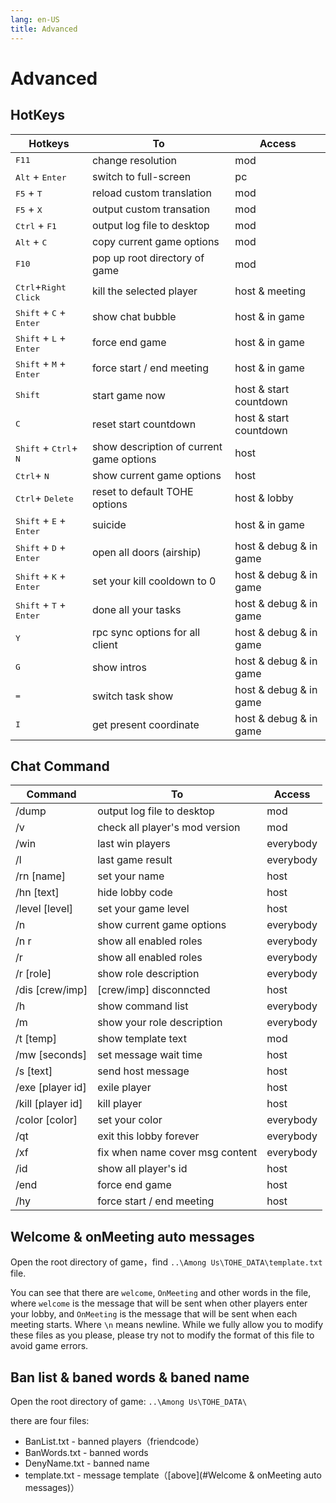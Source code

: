 ```yaml
---
lang: en-US
title: Advanced
---
```


# Advanced

## HotKeys

| Hotkeys                                            | To                                       | Access                 |
| -------------------------------------------------- | ---------------------------------------- | ---------------------- |
| <kbd>F11</kbd>                                     | change resolution                        | mod                    |
| <kbd>Alt</kbd> + <kbd>Enter</kbd>                  | switch to full-screen                    | pc                     |
| <kbd>F5</kbd> + <kbd>T</kbd>                       | reload custom translation                | mod                    |
| <kbd>F5</kbd> + <kbd>X</kbd>                       | output custom transation                 | mod                    |
| <kbd>Ctrl</kbd> + <kbd>F1</kbd>                    | output log file to desktop               | mod                    |
| <kbd>Alt</kbd> + <kbd>C</kbd>                      | copy current game options                | mod                    |
| <kbd>F10</kbd>                                     | pop up root directory of game            | mod                    |
| <kbd>Ctrl</kbd>+<kbd>Right Click</kbd>             | kill the selected player                 | host & meeting         |
| <kbd>Shift</kbd> + <kbd>C</kbd> + <kbd>Enter</kbd> | show chat bubble                         | host & in game         |
| <kbd>Shift</kbd> + <kbd>L</kbd> + <kbd>Enter</kbd> | force end game                           | host & in game         |
| <kbd>Shift</kbd> + <kbd>M</kbd> + <kbd>Enter</kbd> | force start / end meeting                | host & in game         |
| <kbd>Shift</kbd>                                   | start game now                           | host & start countdown |
| <kbd>C</kbd>                                       | reset start countdown                    | host & start countdown |
| <kbd>Shift</kbd> + <kbd>Ctrl</kbd>+ <kbd>N</kbd>   | show description of current game options | host                   |
| <kbd>Ctrl</kbd>+ <kbd>N</kbd>                      | show current game options                | host                   |
| <kbd>Ctrl</kbd>+ <kbd>Delete</kbd>                 | reset to default TOHE options            | host & lobby           |
| <kbd>Shift</kbd> + <kbd>E</kbd> + <kbd>Enter</kbd> | suicide                                  | host & in game         |
| <kbd>Shift</kbd> + <kbd>D</kbd> + <kbd>Enter</kbd> | open all doors (airship)                 | host & debug & in game |
| <kbd>Shift</kbd> + <kbd>K</kbd> + <kbd>Enter</kbd> | set your kill cooldown to 0              | host & debug & in game |
| <kbd>Shift</kbd> + <kbd>T</kbd> + <kbd>Enter</kbd> | done all your tasks                      | host & debug & in game |
| <kbd>Y</kbd>                                       | rpc sync options for all client          | host & debug & in game |
| <kbd>G</kbd>                                       | show intros                              | host & debug & in game |
| <kbd>=</kbd>                                       | switch task show                         | host & debug & in game |
| <kbd>I</kbd>                                       | get present coordinate                   | host & debug & in game |

## Chat Command

| Command           | To                              | Access    |
| ----------------- | ------------------------------- | --------- |
| /dump             | output log file to desktop      | mod       |
| /v                | check all player's mod version  | mod       |
| /win              | last win players                | everybody |
| /l                | last game result                | everybody |
| /rn [name]        | set your name                   | host      |
| /hn [text]        | hide lobby code                 | host      |
| /level [level]    | set your game level             | host      |
| /n                | show current game options       | everybody |
| /n r              | show all enabled roles          | everybody |
| /r                | show all enabled roles          | everybody |
| /r [role]         | show role description           | everybody |
| /dis [crew/imp]   | [crew/imp] disconncted          | host      |
| /h                | show command list               | everybody |
| /m                | show your role description      | everybody |
| /t [temp]         | show template text              | mod       |
| /mw [seconds]     | set message wait time           | host      |
| /s [text]         | send host message               | host      |
| /exe [player id]  | exile player                    | host      |
| /kill [player id] | kill player                     | host      |
| /color [color]    | set your color                  | everybody |
| /qt               | exit this lobby forever         | everybody |
| /xf               | fix when name cover msg content | everybody |
| /id               | show all player's id            | host      |
| /end              | force end game                  | host      |
| /hy               | force start / end meeting       | host      |

## Welcome & onMeeting auto messages

Open the root directory of game，find `..\Among Us\TOHE_DATA\template.txt` file.

You can see that there are `welcome`, `OnMeeting` and other words in the file, where `welcome` is the message that will be sent when other players enter your lobby, and `OnMeeting` is the message that will be sent when each meeting starts. Where `\n` means newline. While we fully allow you to modify these files as you please, please try not to modify the format of this file to avoid game errors.

## Ban list & baned words & baned name

Open the root directory of game: `..\Among Us\TOHE_DATA\`

there are four files:

- BanList.txt  -  banned players（friendcode）
- BanWords.txt  -  banned words
- DenyName.txt  -  banned name
- template.txt  -  message template（[above](#Welcome & onMeeting auto messages)）
